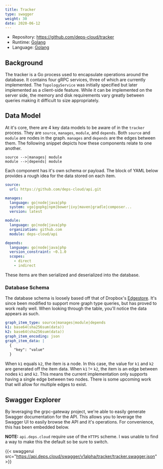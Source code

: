 ```yaml
---
title: Tracker
type: swagger
weight: 30
date: 2020-06-12
---
```


* Repository: https://github.com/deps-cloud/tracker
* Runtime: [Golang](https://golang.org/)
* Language: [Golang](https://golang.org/)

## Background

The tracker is a Go process used to encapsulate operations around the database.
It contains four gRPC services, three of which are currently implemented.
The `TopologyService` was initially specified but later implemented as a client-side feature.
While it can be implemented on the server side, the memory and disk requirements vary greatly between queries making it difficult to size appropriately.

## Data Model

At it's core, there are 4 key data models to be aware of in the `tracker` process.
They are `source`, `manages`, `module`, and `depends`.
Both `source` and `module` are nodes in the graph.
`manages` and `depends` are the edges between them.
The following snippet depicts how these components relate to one another.

```
source -->|manages| module
module -->|depends| module 
```

Each component has it's own schema or payload.
The block of YAML below provides a rough idea for the data stored on each item.

```yaml
source:
  url: https://github.com/deps-cloud/api.git

manages:
  language: go|node|java|php
  system: vgo|gopkg|npm|bower|ivy|maven|gradle|composer...
  version: latest

module:
  language: go|node|java|php
  organization: github.com
  module: deps-cloud/api

depends:
  language: go|node|java|php
  version_constraint: ~0.1.0
  scopes:
    - direct
    - indirect
```

These items are then serialized and deserialized into the database.

### Database Schema

The database schema is loosely based off that of Dropbox's [Edgestore](https://www.youtube.com/watch?v=VZ-zJEWi-Vo).
It's since been modified to support more graph type queries, but has proved to work really well.
When looking through the table, you'll notice the data appears as such.

```yaml
graph_item_type: source|manages|module|depends
k1: base64(sha256sum(data))
k2: base64(sha256sum(data))
graph_item_encoding: json
graph_item_data: |
  {
    "key": "value"
  }
```

When `k1` equals `k2`, the item is a node.
In this case, the value for `k1` and `k2` are generated off the item data.
When `k1` != `k2`, the item is an edge between nodes `k1` and `k2`.
This means the current implementation only supports having a single edge between two nodes.
There is some upcoming work that will allow for multiple edges to exist.

## Swagger Explorer

By leveraging the grpc-gateway project, we're able to easily generate Swagger documentation for the API.
This allows you to leverage the Swagger UI to easily browse the API and it's operations.
For convenience, this has been embedded below.

**NOTE:** `api.deps.cloud` require use of the `HTTPS` scheme.
I was unable to find a way to make this the default so be sure to switch.

{{< swaggerui src="https://api.deps.cloud/swagger/v1alpha/tracker/tracker.swagger.json" >}}
